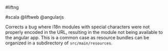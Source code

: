 #liftng

#scala @liftweb @angularjs

Corrects a bug where i18n modules with special characters were not properly encoded in the URL, resulting in the module not being available to the angular app.
This is a common case as resource bundles can be organized in a subdirectory of `src/main/resources`.

